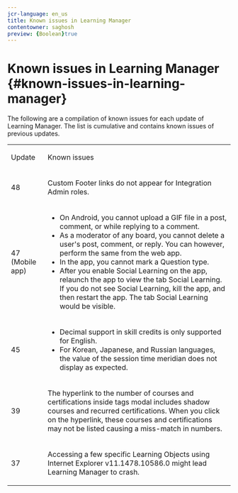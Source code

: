 ```yaml
---
jcr-language: en_us
title: Known issues in Learning Manager
contentowner: saghosh
preview: {Boolean}true
---
```



# Known issues in Learning Manager {#known-issues-in-learning-manager}

The following are a compilation of known issues for each update of Learning Manager. The list is cumulative and contains known issues of previous updates.

<table> 
 <tbody>
  <tr> 
   <td><p>Update</p> </td> 
   <td><p>Known issues</p> </td> 
  </tr> 
  <tr> 
   <td><p>48</p> </td> 
   <td><p>Custom Footer links do not appear for Integration Admin roles.</p> </td> 
  </tr> 
  <tr> 
   <td><p>47 (Mobile app)</p> </td> 
   <td><p> </p> 
    <ul> 
     <li>On Android, you cannot upload a GIF file in a post, comment, or while replying to a comment.</li> 
     <li>As a moderator of any board, you cannot delete a user's post, comment, or reply. You can however, perform the same from the web app.</li> 
     <li>In the app, you cannot mark a Question type.</li> 
     <li>After you enable Social Learning on the app, relaunch the app to view the tab Social Learning. If you do not see Social Learning, kill the app, and then restart the app. The tab Social Learning would be visible.</li> 
    </ul> <p></p></td> 
  </tr> 
  <tr> 
   <td><p>45</p> </td> 
   <td><p> </p> 
    <ul> 
     <li>Decimal support in skill credits is only supported for English.</li> 
     <li>For Korean, Japanese, and Russian languages, the value of the session time meridian does not display as expected.</li> 
    </ul> <p></p></td> 
  </tr> 
  <tr> 
   <td><p>39</p> </td> 
   <td><p>The hyperlink to the number of courses and certifications inside tags modal includes shadow courses and recurred certifications. When you click on the hyperlink, these courses and certifications may not be listed causing a miss-match in numbers.</p> </td> 
  </tr> 
  <tr> 
   <td><p>37</p> </td> 
   <td><p>Accessing a few specific Learning Objects using Internet Explorer v11.1478.10586.0 might lead Learning Manager to crash.</p> </td> 
  </tr> 
 </tbody>
</table>


